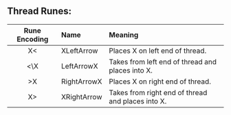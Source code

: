 ## Thread Runes:
| Rune Encoding | Name | Meaning |
|:----:|:------------|:--------------------------------------------------|
| X\<  | XLeftArrow  | Places X on left end of thread.                   |
| \<\X | LeftArrowX  | Takes from left end of thread and places into X.  |
| \>X  | RightArrowX | Places X on right end of thread.                  |
| X\>  | XRightArrow | Takes from right end of thread and places into X. |
